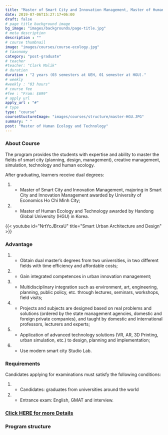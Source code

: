 ```yaml
---
title: "Master of Smart City and Innovation Management, Master of Human Ecology and Technology"
date: 2019-07-06T15:27:17+06:00
draft: false
# page title background image
bg_image: "images/backgrounds/page-title.jpg"
# meta description
description : ""
# course thumbnail
image: "images/courses/course-ecology.jpg"
# taxonomy
category: "post-graduate"
# teacher
#teacher: "Clark Malik"
# duration
duration : "2 years (03 semesters at UEH, 01 semester at HGU)."
# weekly
#weekly : "03 hours"
# course fee
#fee : "From: $699"
# apply url
apply_url : "#"
# type
type: "course"
courseStuctureImage: "images/courses/structure/master-HGU.JPG"
summary: " "
post: "Master of Human Ecology and Technology"
---
```



### About Course

<!--StartFragment-->

The program provides the students with expertise and ability to master the fields of smart city (planning, design, management), creative management, simulation, technology and human ecology.

After graduating, learners receive dual degrees:
1. * Master of Smart City and Innovation Management, majoring in Smart City and Innovation Management awarded by University of Economics Ho Chi Minh City;
1. * Master of Human Ecology and Technology awarded by Handong Global University (HGU) in Korea.


{{< youtube id="NrtYcJBrxaU" title="Smart Urban Architecture and Design" >}}

<!--EndFragment-->

### Advantage
1. * Obtain dual master’s degrees from two universities, in two different fields with time efficiency and affordable costs;
1. * Gain integrated competences in urban innovation management;
1. * Multidisciplinary integration such as environment, art, engineering, planning, public policy, etc. through lectures, seminars, workshops, field visits;
1. * Projects and subjects are designed based on real problems and solutions (ordered by the state management agencies, domestic and foreign private companies), and taught by domestic and international professors, lecturers and experts;
1. * Application of advanced technology solutions (VR, AR, 3D Printing, urban simulation, etc.) to design, planning and implementation;
1. * Use modern smart city Studio Lab.



### Requirements
Candidates applying for examinations must satisfy the following conditions:
1. * Candidates: graduates from universities around the world
1. * Entrance exam: English, GMAT and interview.


### [Click HERE for more Details](https://www.ueh.edu.vn/dao-tao/thac-si-tien-si/thac-si-dieu-hanh-cao-cap-emba/quan-ly-do-thi-thong-minh-va-sang-tao/?fbclid=IwAR09xSUOK2WxPuLZdZ4whONMLsnSDkAyvQqkoX0iioGizyCGdkdtBUqgig4)

### Program structure 